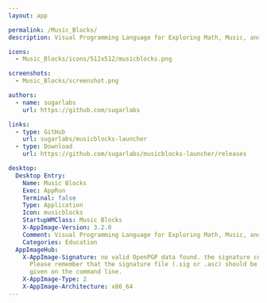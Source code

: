 ```yaml
---
layout: app

permalink: /Music_Blocks/
description: Visual Programming Language for Exploring Math, Music, and Programming

icons:
  - Music_Blocks/icons/512x512/musicblocks.png

screenshots:
  - Music_Blocks/screenshot.png

authors:
  - name: sugarlabs
    url: https://github.com/sugarlabs

links:
  - type: GitHub
    url: sugarlabs/musicblocks-launcher
  - type: Download
    url: https://github.com/sugarlabs/musicblocks-launcher/releases

desktop:
  Desktop Entry:
    Name: Music Blocks
    Exec: AppRun
    Terminal: false
    Type: Application
    Icon: musicblocks
    StartupWMClass: Music Blocks
    X-AppImage-Version: 3.2.0
    Comment: Visual Programming Language for Exploring Math, Music, and Programming
    Categories: Education
  AppImageHub:
    X-AppImage-Signature: no valid OpenPGP data found. the signature could not be verified.
      Please remember that the signature file (.sig or .asc) should be the first file
      given on the command line.
    X-AppImage-Type: 2
    X-AppImage-Architecture: x86_64
---
```

